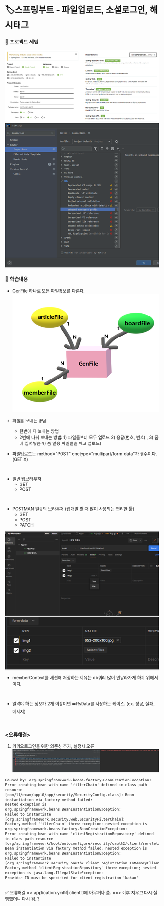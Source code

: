 # 🏷️스프링부트 - 파일업로드, 소셜로그인, 해시태그

### 🔻 프로젝트 세팅
![img.png](img.png)
<br>
![img_4.png](img_4.png)

### 🔻 학습내용
* GenFile 하나로 모든 파일정보를 다룬다.
![img_1.png](img_1.png)

* 파일을 보내는 방법
    - 한번에 다 보내는 방법
    - 2번에 나눠 보내는 방법:  1) 파일들부터 모두 업로드  2) 응답(번호, 번호) ,  3) 폼에 집어넣음 4) 폼 발송(파일들을 빼고 업로드)
       

* 파일업로드는 method="POST" enctype="multipart/form-data"가 필수이다. (GET X)

<br>

* 일반 웹브라우저
  - GET
  - POST

<br>

* POSTMAN 일종의 브라우저 (웹개발 할 때 많이 사용되는 편리한 툴)
  - GET
  - POST
  - PATCH

![img_2.png](img_2.png)
![img_3.png](img_3.png)


* memberContext를 세션에 저장하는 이유는 db쿼리 많이 안날라가게 하기 위해서이다.

<br>

* 알려야 하는 정보가 2개 이상이면 ➡️RsData를 사용하는 케이스. (ex. 성공, 실패, 메세지)

<br>

### <오류해결>

1. 카카오로그인을 위한 의존성 추가, 설정시 오류
![img_5.png](img_5.png)

```
Caused by: org.springframework.beans.factory.BeanCreationException: 
Error creating bean with name 'filterChain' defined in class path resource 
[com/ll/exam/app10/app/security/SecurityConfig.class]: Bean instantiation via factory method failed; 
nested exception is org.springframework.beans.BeanInstantiationException: 
Failed to instantiate [org.springframework.security.web.SecurityFilterChain]: 
Factory method 'filterChain' threw exception; nested exception is org.springframework.beans.factory.BeanCreationException: 
Error creating bean with name 'clientRegistrationRepository' defined in class path resource 
[org/springframework/boot/autoconfigure/security/oauth2/client/servlet/OAuth2ClientRegistrationRepositoryConfiguration.class]: 
Bean instantiation via factory method failed; nested exception is org.springframework.beans.BeanInstantiationException: 
Failed to instantiate [org.springframework.security.oauth2.client.registration.InMemoryClientRegistrationRepository]: 
Factory method 'clientRegistrationRepository' threw exception; nested exception is java.lang.IllegalStateException: 
Provider ID must be specified for client registration 'kakao'
```

<br>
✅ 오류해결 => application.yml의 clientId에 아무거나 씀. ==> 이후 지우고 다시 실행했더니 다시 됨..?